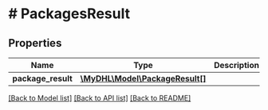 # # PackagesResult

## Properties

Name | Type | Description | Notes
------------ | ------------- | ------------- | -------------
**package_result** | [**\MyDHL\Model\PackageResult[]**](PackageResult.md) |  | 

[[Back to Model list]](../../README.md#documentation-for-models) [[Back to API list]](../../README.md#documentation-for-api-endpoints) [[Back to README]](../../README.md)



